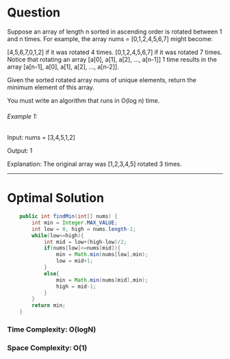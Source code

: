 # Question  
Suppose an array of length n sorted in ascending order is rotated between 1 and n times. For example, the array nums = [0,1,2,4,5,6,7] might become:

[4,5,6,7,0,1,2] if it was rotated 4 times.
[0,1,2,4,5,6,7] if it was rotated 7 times.
Notice that rotating an array [a[0], a[1], a[2], ..., a[n-1]] 1 time results in the array [a[n-1], a[0], a[1], a[2], ..., a[n-2]].

Given the sorted rotated array nums of unique elements, return the minimum element of this array.

You must write an algorithm that runs in O(log n) time.

 

###### Example 1:

Input: nums = [3,4,5,1,2]

Output: 1

Explanation: The original array was [1,2,3,4,5] rotated 3 times.

***   


# Optimal Solution  

``` java
    public int findMin(int[] nums) {
        int min = Integer.MAX_VALUE;
        int low = 0, high = nums.length-1;
        while(low<=high){
            int mid = low+(high-low)/2;
            if(nums[low]<=nums[mid]){
                min = Math.min(nums[low],min);
                low = mid+1;
            }
            else{
                min = Math.min(nums[mid],min);
                high = mid-1;
            }
        }
        return min;
    }
```
### Time Complexity: O(logN)  
### Space Complexity: O(1) 